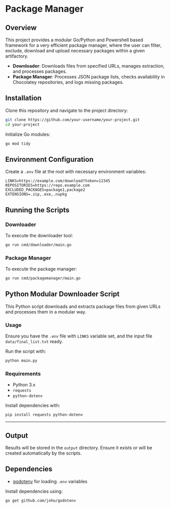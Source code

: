 
# Package Manager

## Overview

This project provides a modular Go/Python and Powershell based framework for a very efficient package manager, where the user can filter, exclude, download and upload necessary packages within a given artifactory.

- **Downloader**: Downloads files from specified URLs, manages extraction, and processes packages.
- **Package Manager**: Processes JSON package lists, checks availability in Chocolatey repositories, and logs missing packages.


## Installation

Clone this repository and navigate to the project directory:

```bash
git clone https://github.com/your-username/your-project.git
cd your-project
```

Initialize Go modules:

```bash
go mod tidy
```

## Environment Configuration

Create a `.env` file at the root with necessary environment variables:

```env
LINKS=https://example.com/download?token=12345
REPOSITORIES=https://repo.example.com
EXCLUDED_PACKAGES=package1,package2
EXTENSIONS=.zip,.exe,.nupkg
```

## Running the Scripts

### Downloader

To execute the downloader tool:

```bash
go run cmd/downloader/main.go
```

### Package Manager

To execute the package manager:

```bash
go run cmd/packagemanager/main.go
```

## Python Modular Downloader Script

This Python script downloads and extracts package files from given URLs and processes them in a modular way.

### Usage

Ensure you have the `.env` file with `LINKS` variable set, and the input file `data/final_list.txt` ready.

Run the script with:

```bash
python main.py
```

### Requirements

- Python 3.x
- `requests`
- `python-dotenv`

Install dependencies with:

```bash
pip install requests python-dotenv
```
---

## Output

Results will be stored in the `output` directory. Ensure it exists or will be created automatically by the scripts.

## Dependencies

- [godotenv](https://github.com/joho/godotenv) for loading `.env` variables

Install dependencies using:

```bash
go get github.com/joho/godotenv
```
